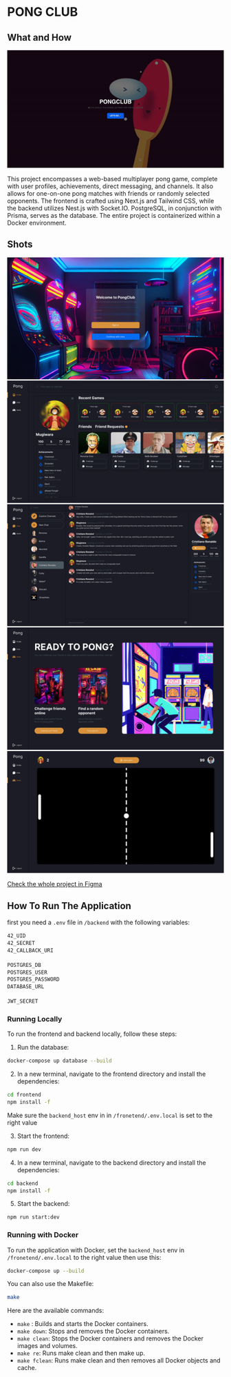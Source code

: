 # PONG CLUB

## What and How
![LandingPage](screenshots/landingPage.gif)

This project encompasses a web-based multiplayer pong game, complete with user profiles, achievements, direct messaging, and channels. It also allows for one-on-one pong matches with friends or randomly selected opponents. The frontend is crafted using Next.js and Tailwind CSS, while the backend utilizes Nest.js with Socket.IO. PostgreSQL, in conjunction with Prisma, serves as the database. The entire project is containerized within a Docker environment.

## Shots

![LoginPage](screenshots/Login.png)
![Profile](screenshots/Profile.png)
![Chat](screenshots/Chat.png)
![Game](screenshots/Game.png)
![GamePlay](screenshots/Gameplay.png)

[Check the whole project in Figma](https://www.figma.com/file/CeajoodIjiEF7qjO5pwEfO/PongClub-Dark?type=design&node-id=0%3A1&mode=design&t=x78hSalmhxwsMQEm-1)

## How To Run The Application

first you need a `.env` file in `/backend` with the following variables:

```bash
42_UID
42_SECRET
42_CALLBACK_URI

POSTGRES_DB
POSTGRES_USER
POSTGRES_PASSWORD
DATABASE_URL

JWT_SECRET
```

### Running Locally

To run the frontend and backend locally, follow these steps:

1. Run the database:

```bash
docker-compose up database --build
```

2. In a new terminal, navigate to the frontend directory and install the dependencies:

```bash
cd frontend
npm install -f
```

Make sure the `backend_host` env in in `/fronetend/.env.local` is set to the right value

3. Start the frontend:

```bash
npm run dev
```

4. In a new terminal, navigate to the backend directory and install the dependencies:

```bash
cd backend
npm install -f
```

5. Start the backend:

```bash
npm run start:dev
```

### Running with Docker

To run the application with Docker, set the `backend_host` env in `/fronetend/.env.local` to the right value then use this:

```bash
docker-compose up --build
```
You can also use the Makefile:

```bash
make
```

Here are the available commands:
* `make` : Builds and starts the Docker containers.
* `make down`: Stops and removes the Docker containers.
* `make clean`: Stops the Docker containers and removes the Docker images and volumes.
* `make re`: Runs make clean and then make up.
* `make fclean`: Runs make clean and then removes all Docker objects and cache.
